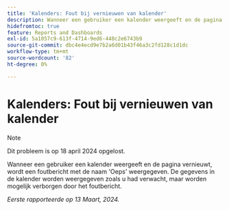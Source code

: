 ```yaml
---
title: 'Kalenders: Fout bij vernieuwen van kalender'
description: Wanneer een gebruiker een kalender weergeeft en de pagina vernieuwt, wordt een fout in het deelvenster Hele weergegeven. De gegevens in de kalender worden weergegeven zoals u had verwacht, maar worden mogelijk verborgen door het foutbericht.
hidefromtoc: true
feature: Reports and Dashboards
exl-id: 5a1057c9-613f-4714-9ed6-448c2e6743b9
source-git-commit: dbc4e4ecd9e7b2a6d01b43f46a3c2fd128c1d1dc
workflow-type: tm+mt
source-wordcount: '82'
ht-degree: 0%

---
```


# Kalenders: Fout bij vernieuwen van kalender

>[!NOTE]
>
>Dit probleem is op 18 april 2024 opgelost.

Wanneer een gebruiker een kalender weergeeft en de pagina vernieuwt, wordt een foutbericht met de naam &#39;Oeps&#39; weergegeven. De gegevens in de kalender worden weergegeven zoals u had verwacht, maar worden mogelijk verborgen door het foutbericht.

_Eerste rapporteerde op 13 Maart, 2024._
